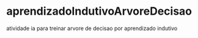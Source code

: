 # aprendizadoIndutivoArvoreDecisao
atividade ia para treinar arvore de decisao por aprendizado indutivo
